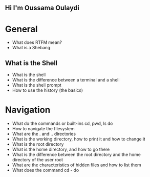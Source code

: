 ## Hi I'm Oussama Oulaydi

# General
 
* What does RTFM mean?
* What is a Shebang
 

## What is the Shell
 
* What is the shell
* What is the difference between a terminal and a shell
* What is the shell prompt
* How to use the history (the basics)

# Navigation

* What do the commands or built-ins cd, pwd, ls do
* How to navigate the filesystem
* What are the . and .. directories
* What is the working directory, how to print it and how to change it
* What is the root directory
* What is the home directory, and how to go there
* What is the difference between the root directory and the home directory of the user root
* What are the characteristics of hidden files and how to list them
* What does the command cd - do

